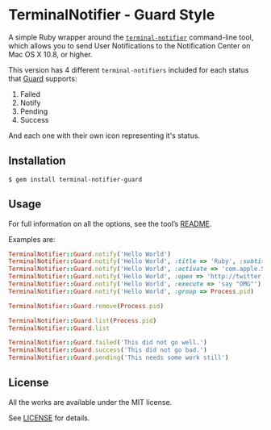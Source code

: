 # TerminalNotifier - Guard Style

A simple Ruby wrapper around the [`terminal-notifier`][HOMEPAGE] command-line
tool, which allows you to send User Notifications to the Notification Center on
Mac OS X 10.8, or higher.

This version has 4 different `terminal-notifiers` included for each status that
[Guard][GUARD] supports:

 1. Failed
 2. Notify
 3. Pending
 4. Success

And each one with their own icon representing it's status.


## Installation

```
$ gem install terminal-notifier-guard
```


## Usage

For full information on all the options, see the tool’s [README][README].

Examples are:

```ruby
TerminalNotifier::Guard.notify('Hello World')
TerminalNotifier::Guard.notify('Hello World', :title => 'Ruby', :subtitle => 'Programming Language')
TerminalNotifier::Guard.notify('Hello World', :activate => 'com.apple.Safari')
TerminalNotifier::Guard.notify('Hello World', :open => 'http://twitter.com/alloy')
TerminalNotifier::Guard.notify('Hello World', :execute => 'say "OMG"')
TerminalNotifier::Guard.notify('Hello World', :group => Process.pid)

TerminalNotifier::Guard.remove(Process.pid)

TerminalNotifier::Guard.list(Process.pid)
TerminalNotifier::Guard.list

TerminalNotifier::Guard.failed('This did not go well.')
TerminalNotifier::Guard.success('This did not go bad.')
TerminalNotifier::Guard.pending('This needs some work still')
```


## License

All the works are available under the MIT license.

See [LICENSE][LICENSE] for details.

[HOMEPAGE]: https://github.com/Springest/terminal-notifier-guard
[GUARD]: https://github.com/guard/guard
[README]: https://github.com/Springest/terminal-notifier-guard/blob/master/README.markdown
[LICENSE]: https://github.com/Springest/terminal-notifier-guard/blob/master/Ruby/LICENSE
